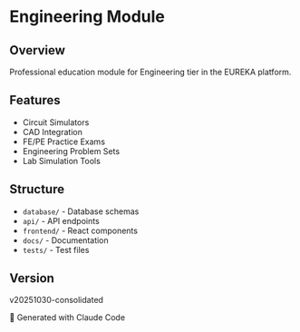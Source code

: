 # Engineering Module

## Overview
Professional education module for Engineering tier in the EUREKA platform.

## Features
- Circuit Simulators
- CAD Integration
- FE/PE Practice Exams
- Engineering Problem Sets
- Lab Simulation Tools

## Structure
- `database/` - Database schemas
- `api/` - API endpoints
- `frontend/` - React components
- `docs/` - Documentation
- `tests/` - Test files

## Version
v20251030-consolidated

🤖 Generated with Claude Code
